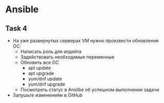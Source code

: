 # Ansible

## Task 4

- На уже развернутых серверах VM нужно произвести обновления ОС:
  - Написать роль для апдейта
  - Задействовать необходимые переменные
  - Обновить все ОС
    - apt update
    - apt upgrade
    - yum/dnf update
    - yum/dnf upgrade
  - Посмотреть статус в Ansilbe об успешном выполнении задачи
- Запушьте изменениям в GitHub 

